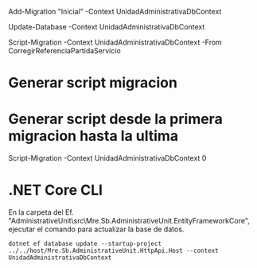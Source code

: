 ﻿Add-Migration "Inicial"  -Context UnidadAdministrativaDbContext


Update-Database -Context  UnidadAdministrativaDbContext


Script-Migration -Context UnidadAdministrativaDbContext -From CorregirReferenciaPartidaServicio

# Generar script migracion
# Generar script desde la primera migracion hasta la ultima
Script-Migration -Context UnidadAdministrativaDbContext 0


# .NET Core CLI

En la carpeta del Ef. "AdministrativeUnit\src\Mre.Sb.AdministrativeUnit.EntityFrameworkCore", ejecutar el comando para actualizar la base de datos.

```
dotnet ef database update --startup-project ../../host/Mre.Sb.AdministrativeUnit.HttpApi.Host --context UnidadAdministrativaDbContext
```